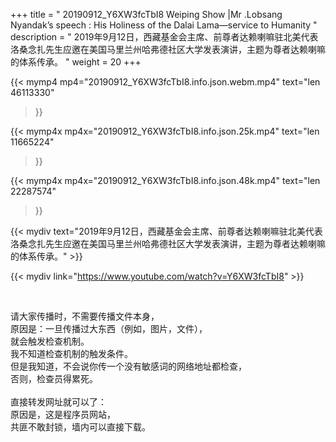 +++
title = " 20190912_Y6XW3fcTbI8 Weiping Show |Mr .Lobsang Nyandak’s speech : His Holiness of the Dalai Lama—service to Humanity "
description = " 2019年9月12日，西藏基金会主席、前尊者达赖喇嘛驻北美代表洛桑念扎先生应邀在美国马里兰州哈弗德社区大学发表演讲，主题为尊者达赖喇嘛的体系传承。 "
weight = 20
+++

{{< mymp4 mp4="20190912_Y6XW3fcTbI8.info.json.webm.mp4" 
text="len 46113330"
>}}

{{< mymp4x  mp4x="20190912_Y6XW3fcTbI8.info.json.25k.mp4"
text="len 11665224"
>}}

{{< mymp4x  mp4x="20190912_Y6XW3fcTbI8.info.json.48k.mp4"
text="len 22287574"
>}}


{{< mydiv text="2019年9月12日，西藏基金会主席、前尊者达赖喇嘛驻北美代表洛桑念扎先生应邀在美国马里兰州哈弗德社区大学发表演讲，主题为尊者达赖喇嘛的体系传承。" >}}
<br>

{{< mydiv link="https://www.youtube.com/watch?v=Y6XW3fcTbI8" >}}


<br>

请大家传播时，不需要传播文件本身，<br>
原因是：一旦传播过大东西（例如，图片，文件），<br>
就会触发检查机制。<br>
我不知道检查机制的触发条件。<br>
但是我知道，不会说你传一个没有敏感词的网络地址都检查，<br>
否则，检查员得累死。<br><br>
直接转发网址就可以了：<br>
原因是，这是程序员网站，<br>
共匪不敢封锁，墙内可以直接下载。


